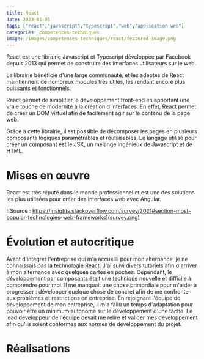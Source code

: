```yaml
---
title: React
date: 2023-01-01
tags: ["react","javascript","typescript","web","application web"]
categories: competences-techniques
image: /images/competences-techniques/react/featured-image.png
---
```


React est une librairie Javascript et Typescript développée par Facebook depuis 2013 qui permet de construire des interfaces utilisateurs sur le web.

La librairie bénéficie d'une large communauté, et les adeptes de React maintiennent de nombreux modules très utiles, les rendant encore plus puissants et fonctionnels.

React permet de simplifier le développement front-end en apportant une vraie touche de modernité à la création d'interfaces. En effet, React permet de créer un DOM virtuel afin de facilement agir sur le contenu de la page web.

Grâce à cette librairie, il est possible de décomposer les pages en plusieurs composants logiques paramétrables et réutilisables. Le langage utilisé pour créer un composant est le JSX, un mélange ingénieux de Javascript et de HTML.

# Mises en œuvre

React est très réputé dans le monde professionnel et est une des solutions les plus utilisées pour créer des interfaces web avec Angular.

![Source : https://insights.stackoverflow.com/survey/2021#section-most-popular-technologies-web-frameworks](survey.png)


# Évolution et autocritique

Avant d'intégrer l'entreprise qui m'a accueilli pour mon alternance, je ne connaissais pas la technologie React. J'ai suivi divers tutoriels afin d'arriver à mon alternance avec quelques cartes en poches. Cependant, le développement par composants était une technique nouvelle et difficile à comprendre pour moi. Il me manquait une chose primordiale pour m'aider à progresser : développer quelque chose de concret afin de me confronter aux problèmes et restrictions en entreprise.
En rejoignant l'équipe de développement de mon entreprise, il m'a fallu un temps d'adaptation pour pouvoir être un minimum autonome sur le développement d'une tâche.
Le lead développeur de l'équipe devait me relire et valider mes développement afin qu'ils soient conformes aux normes de développement du projet.

# Réalisations
